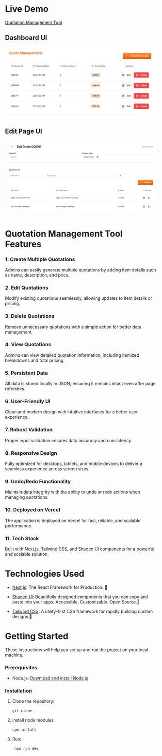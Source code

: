 # Live Demo

[Quotation Management Tool](https://quotation-management-tool.vercel.app/)

## Dashboard UI

![Home Screen](public/dashboardui.png)

## Edit Page UI

![Home Screen](public/editui.png)

# Quotation Management Tool Features

### **1. Create Multiple Quotations**

Admins can easily generate multiple quotations by adding item details such as name, description, and price.

### **2. Edit Quotations**

Modify existing quotations seamlessly, allowing updates to item details or pricing.

### **3. Delete Quotations**

Remove unnecessary quotations with a simple action for better data management.

### **4. View Quotations**

Admins can view detailed quotation information, including itemized breakdowns and total pricing.

### **5. Persistent Data**

All data is stored locally in JSON, ensuring it remains intact even after page refreshes.

### **6. User-Friendly UI**

Clean and modern design with intuitive interfaces for a better user experience.

### **7. Robust Validation**

Proper input validation ensures data accuracy and consistency.

### **8. Responsive Design**

Fully optimized for desktops, tablets, and mobile devices to deliver a seamless experience across screen sizes.

### **9. Undo/Redo Functionality**

Maintain data integrity with the ability to undo or redo actions when managing quotations.

### **10. Deployed on Vercel**

The application is deployed on Vercel for fast, reliable, and scalable performance.

### **11. Tech Stack**

Built with Next.js, Tailwind CSS, and Shadcn UI components for a powerful and scalable solution.

# Technologies Used

- [Next.js](https://nextjs.org/): The React Framework for Production.
  🚀

- [Shadcn Ui](https://ui.shadcn.com/): Beautifully designed components that you can copy and paste into your apps. Accessible. Customizable. Open Source.🤖

- [Tailwind CSS](https://tailwindcss.com/): A utility-first CSS framework for rapidly building custom designs.🐊

# Getting Started

These instructions will help you set up and run the project on your local machine.

### Prerequisites

- Node.js: [Download and install Node.js](https://nodejs.org/)

### Installation

1. Clone the repository:

   ```bash
   git clone
   ```

2. install node modules:

   ```bash
   npm install
   ```

3. Run:

   ```bash
    npm run dev
   ```
